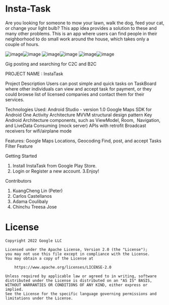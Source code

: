# Insta-Task
Are you looking for someone to mow your lawn, walk the dog, feed your cat, or change your light bulb? This app idea provides a solution to these and many other problems. This is an app where users can find people in their neighborhood to do small work around the house, which takes only a couple of hours.

![image](https://user-images.githubusercontent.com/96276293/163466529-081cb79a-02a4-414e-a0ca-51698dcc7b89.png)![image](https://user-images.githubusercontent.com/96276293/163466769-85033c46-c7ec-474b-8240-4d4466f337a9.png) ![image](https://user-images.githubusercontent.com/96276293/163466918-c2561ac4-760f-4d30-82c4-21d4977a15ec.png)![image](https://user-images.githubusercontent.com/96276293/163467096-c34224f6-65de-43d0-b83f-93cdebd62f98.png)
![image](https://user-images.githubusercontent.com/96276293/163467276-94b8f6f1-bdd6-4833-9d64-605b06f120f6.png)![image](https://user-images.githubusercontent.com/96276293/163467452-913313a3-0e5d-4ad8-8093-1691641263ce.png)

Gig posting and searching for C2C and B2C

PROJECT NAME : InstaTask

Project Description
Users can post simple and quick tasks on TaskBoard where other individuals can view and accept task for payment, or they could browse list of licensed
companies and contact them for their services.

Technologies Used:
Android Studio - version 1.0
Google Maps SDK for Android
One Activity Architecture
MVVM structural design pattern
Key Android Architecture components, such as ViewModel, Room,  Navigation, and LiveData
Consuming (mock server) APIs with retrofit
Broadcast receivers for wifi/airplane mode


Features:
Google Maps Locations, Geocoding
Find, post, and accept Tasks
Filter Feature


Getting Started
1. Install InstaTask from Google Play Store.
2. Login or Register a new account.
3.Enjoy!



Contributors
1. KuangCheng Lin (Peter)
2. Carlos Castellanos
3. Adama Coulibaly
4. Chinchu Treesa Jose


# License

```
Copyright 2022 Google LLC

Licensed under the Apache License, Version 2.0 (the "License");
you may not use this file except in compliance with the License.
You may obtain a copy of the License at

    https://www.apache.org/licenses/LICENSE-2.0

Unless required by applicable law or agreed to in writing, software
distributed under the License is distributed on an "AS IS" BASIS,
WITHOUT WARRANTIES OR CONDITIONS OF ANY KIND, either express or implied.
See the License for the specific language governing permissions and
limitations under the License.
```




